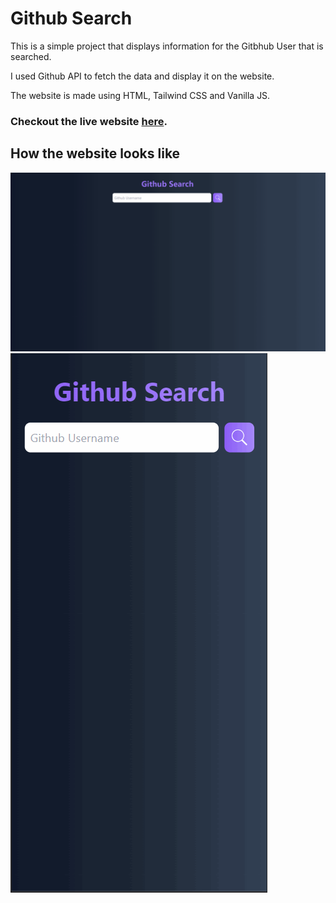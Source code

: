 # Github Search

This is a simple project that displays information for the Gitbhub User that is searched.

I used Github API to fetch the data and display it on the website.

The website is made using HTML, Tailwind CSS and Vanilla JS.

### Checkout the live website [here](https://github-search-pearl.vercel.app/).

## How the website looks like

![desktop](./images/desktop.gif)
![mobile](./images/imobile.gif)
